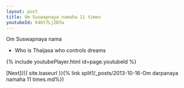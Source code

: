 ```yaml
---
layout: post
title: Om Suswapnaya namaha 11 times
youtubeId: K46t7LjZDfw
---
```

 
 
Om Suswapnaya nama 
 
 -  Who is Thaijasa who controls dreams 
 
  
 
  
 
 
 
 
 
 


{% include youtubePlayer.html id=page.youtubeId %}
 
[Next]({{ site.baseurl }}{% link  split1/_posts/2013-10-16-Om darpanaya namaha 11 times.md%})
 
